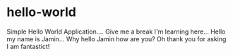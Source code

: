 # hello-world
Simple Hello World Application.... Give me a break I'm learning here...
Hello my name is Jamin... Why hello Jamin how are you? Oh thank you for asking I am fantastict!
